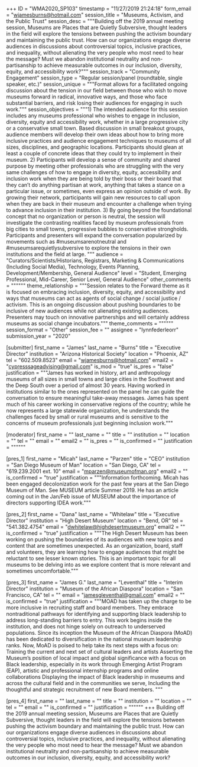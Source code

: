 +++
ID = "WMA2020_SP103"
timestamp = "11/27/2019 21:24:18"
form_email = "wjamesburns@hotmail.com"
session_title = "Museums, Activism, and the Public Trust"
session_desc = """Building off the 2019 annual meeting session, Museums are Places that are Quietly Subversive, thought leaders in the field will explore the tensions between pushing the activism boundary and maintaining the public trust. How can our organizations engage diverse audiences in discussions about controversial topics, inclusive practices, and inequality, without alienating the very people who most need to hear the message? Must we abandon institutional neutrality and non-partisanship to achieve measurable outcomes in our inclusion, diversity, equity, and accessibility work?"""
session_track = "Community Engagement"
session_type = "Regular session/panel (roundtable, single speaker, etc.)"
session_unique = """Format allows for a facilitated ongoing discussion about the tension in our field between those who wish to move museums forward in radical, innovative ways, and those who face substantial barriers, and risk losing their audiences for engaging in such work."""
session_objectives = """1) The intended audience for this session includes any museums professional who wishes to engage in inclusion, diversity, equity and accessibility work, whether in a large progressive city or a conservative small town. Based discussion in small breakout groups, audience members will develop their own ideas about how to bring more inclusive practices and audience engagement techniques to museums of all sizes, disciplines, and geographic locations. Participants should glean at least a couple of concrete ideas that they could try to implement in their museum. 2) Participants will develop a sense of community and shared purpose by meeting other professionals who are struggling with the very same challenges of how to engage in diversity, equity, accessibility and inclusion work when they are being told by their boss or their board that they can’t do anything partisan at work, anything that takes a stance on a particular issue, or sometimes, even express an opinion outside of work. By growing their network, participants will gain new resources to call upon when they are back in their museum and encounter a challenge when trying to advance inclusion in their institution. 3) By going beyond the foundational concept that no organization or person is neutral, the session will investigate the contrasting realities faced by museum professionals from big cities to small towns, progressive bubbles to conservative strongholds. Participants and presenters will expand the conversation popularized by movements such as #museumsarenotneutral and #museumsarequietlysubversive to explore the tensions in their own institutions and the field at large.  """
audience = "Curators/Scientists/Historians, Registrars, Marketing & Communications (Including Social Media), Technology, Events Planning, Development/Membership, General Audience"
level = "Student, Emerging Professional, Mid-Career, Senior Level, General Audience"
other_comments = """"""
theme_relationship = """Session relates to the Forward theme as it is focused on embracing inclusion, diversity, equity, and accessibility and ways that museums can act as agents of social change / social justice / activism. This is an ongoing discussion about pushing boundaries to be inclusive of new audiences while not alienating existing audiences. Presenters may touch on innovative partnerships and will certainly address museums as social change incubators."""
theme_comments = """"""
session_format = "Other"
session_fee = ""
assignee = "lynnfederleorr"
submission_year = "2020"

[submitter]
first_name = "James"
last_name = "Burns"
title = "Executive Director"
institution = "Arizona Historical Society"
location = "Phoenix, AZ"
tel = "602.509.8523"
email = "wjamesburns@hotmail.com"
email2 = "cypresssageadvising@gmail.com"
is_mod = "true"
is_pres = "false"
justification = """James has worked in history, art and anthropology museums of all sizes in small towns and large cities in the Southwest and the Deep South over a period of almost 30 years. Having worked in institutions similar to the ones represented on the panel he can guide the conversation to ensure meaningful take-away messages. James has spent much of his career working in conservative regions of the country; while he now represents a large statewide organization, he understands the challenges faced by small or rural museums and is sensitive to the concerns of museum professionals just beginning inclusion work."""

[moderator]
first_name = ""
last_name = ""
title = ""
institution = ""
location = ""
tel = ""
email = ""
email2 = ""
is_pres = ""
is_confirmed = ""
justification = """"""

[pres_1]
first_name = "Micah"
last_name = "Parzen"
title = "CEO"
institution = "San Diego Museum of Man"
location = "San Diego, CA"
tel = "619.239.2001 ext. 10"
email = "mparzen@museumofman.org"
email2 = ""
is_confirmed = "true"
justification = """Information forthcoming. Micah has been engaged decolonization work for the past few years at the San Diego Museum of Man. See MUSEUM article Summer 2019. He has an article coming out in the Jan/Feb issue of MUSEUM about the importance of directors supporting IDEA work."""

[pres_2]
first_name = "Dana"
last_name = "Whitelaw"
title = "Executive Director"
institution = "High Desert Museum"
location = "Bend, OR"
tel = "541.382.4754"
email = "dwhitelaw@highdesertmuseum.org"
email2 = ""
is_confirmed = "true"
justification = """The High Desert Museum has been working on pushing the boundaries of its audiences with new topics and content that are sometimes unexpected. As an organization, board, staff and volunteers, they are learning how to engage audiences that might be reluctant to see lesser known stories. This is an important topic for all museums to be delving into as we explore content that is more relevant and sometimes uncomfortable."""

[pres_3]
first_name = "James G."
last_name = "Leventhal"
title = "Interim Director"
institution = "Museum of the African Diaspora"
location = "San Francisco, CA"
tel = ""
email = "jamesgleventhal@gmail.com"
email2 = ""
is_confirmed = "true"
justification = """MOAD has taken up the charge to be more inclusive in recruiting staff and board members. They embrace nontraditional pathways for identifying and supporting black leadership to address long-standing barriers to entry. This work begins inside the institution, and does not hinge solely on outreach to underserved populations.  Since its inception the Museum of the African Diaspora (MoAD) has been dedicated to diversification in the national museum leadership ranks. Now, MoAD is poised to help take its next steps with a focus on: Training the current and next set of cultural leaders and artists Asserting the Museum’s position of local impact and global significance with a focus on Black leadership, especially in its work through Emerging Artist Program (EAP), artistic and professional internship programs and online collaborations Displaying the impact of Black leadership in museums and across the cultural field and in the communities we serve, Including the thoughtful and strategic recruitment of new Board members.   """

[pres_4]
first_name = ""
last_name = ""
title = ""
institution = ""
location = ""
tel = ""
email = ""
is_confirmed = ""
justification = """"""
+++
Building off the 2019 annual meeting session, Museums are Places that are Quietly Subversive, thought leaders in the field will explore the tensions between pushing the activism boundary and maintaining the public trust. How can our organizations engage diverse audiences in discussions about controversial topics, inclusive practices, and inequality, without alienating the very people who most need to hear the message? Must we abandon institutional neutrality and non-partisanship to achieve measurable outcomes in our inclusion, diversity, equity, and accessibility work?